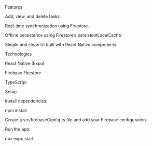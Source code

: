 Features

Add, view, and delete tasks.

Real-time synchronization using Firestore.

Offline persistence using Firestore’s persistentLocalCache.

Simple and clean UI built with React Native components.

Technologies

React Native (Expo)

Firebase Firestore

TypeScript

Setup

Install dependencies:

npm install


Create a src/firebaseConfig.ts file and add your Firebase configuration.

Run the app:

npx expo start